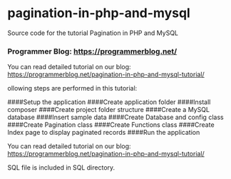 # pagination-in-php-and-mysql
Source code for the tutorial Pagination in PHP and MySQL

### Programmer Blog: https://programmerblog.net/

You can read detailed tutorial on our blog: https://programmerblog.net/pagination-in-php-and-mysql-tutorial/

ollowing steps are performed in this tutorial:

   ####Setup the application
   ####Create application folder
   ####Install composer
   ####Create project folder structure
   ####Create a MySQL database
   ####Insert sample data
   ####Create Database and config class
   ####Create Pagination class
   ####Create Functions class
   ####Create Index page to display paginated records
   ####Run the application
   
  
 You can read detailed tutorial on our blog: https://programmerblog.net/pagination-in-php-and-mysql-tutorial/

SQL file is included in SQL directory.
